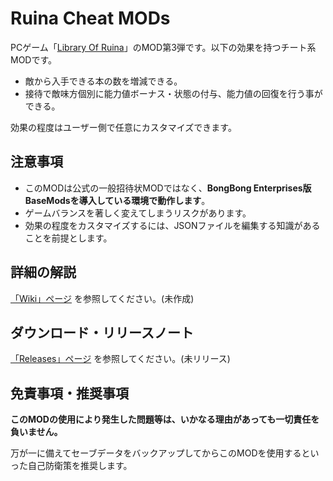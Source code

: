 # Ruina Cheat MODs

PCゲーム「[Library Of Ruina](https://store.steampowered.com/app/1256670/Library_Of_Ruina/)」のMOD第3弾です。以下の効果を持つチート系MODです。

- 敵から入手できる本の数を増減できる。
- 接待で敵味方個別に能力値ボーナス・状態の付与、能力値の回復を行う事ができる。

効果の程度はユーザー側で任意にカスタマイズできます。

## 注意事項

- このMODは公式の一般招待状MODではなく、**BongBong Enterprises版BaseModsを導入している環境で動作します**。
- ゲームバランスを著しく変えてしまうリスクがあります。
- 効果の程度をカスタマイズするには、JSONファイルを編集する知識があることを前提とします。

## 詳細の解説

[「Wiki」ページ](https://github.com/TanaUmbreon/RuinaCheatMods/wiki) を参照してください。(未作成)

## ダウンロード・リリースノート

[「Releases」ページ](https://github.com/TanaUmbreon/RuinaCheatMods/releases) を参照してください。(未リリース)

## 免責事項・推奨事項

**このMODの使用により発生した問題等は、いかなる理由があっても一切責任を負いません。**

万が一に備えてセーブデータをバックアップしてからこのMODを使用するといった自己防衛策を推奨します。
